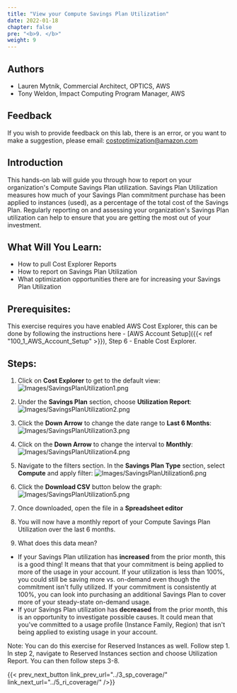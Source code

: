 ```yaml
---
title: "View your Compute Savings Plan Utilization"
date: 2022-01-18
chapter: false
pre: "<b>9. </b>"
weight: 9
---
```

## Authors
- Lauren Mytnik, Commercial Architect, OPTICS, AWS
- Tony Weldon, Impact Computing Program Manager, AWS

## Feedback
If you wish to provide feedback on this lab, there is an error, or you want to make a suggestion, please email: costoptimization@amazon.com

## Introduction
This hands-on lab will guide you through how to report on your organization's Compute Savings Plan utilization. Savings Plan Utilization measures how much of your Savings Plan commitment purchase has been applied to instances (used), as a percentage of the total cost of the Savings Plan. Regularly reporting on and assessing your organization's Savings Plan utilization can help to ensure that you are getting the most out of your investment. 

## What Will You Learn:
- How to pull Cost Explorer Reports
- How to report on Savings Plan Utilization
- What optimization opportunities there are for increasing your Savings Plan Utilization

## Prerequisites:
This exercise requires you have enabled AWS Cost Explorer, this can be done by following the instructions here - [AWS Account Setup]({{< ref "100_1_AWS_Account_Setup" >}}), Step 6 - Enable Cost Explorer.

## Steps: 

1. Click on **Cost Explorer** to get to the default view:
![Images/SavingsPlanUtilization1.png](/Cost/100_5_Cost_Visualization/Images/SavingsPlanUtilization1.png?classes=lab_picture_small)

2. Under the **Savings Plan** section, choose **Utilization Report**:
![Images/SavingsPlanUtilization2.png](/Cost/100_5_Cost_Visualization/Images/SavingsPlanUtilization2.png?classes=lab_picture_small)

3. Click the **Down Arrow** to change the date range to **Last 6 Months**:
![Images/SavingsPlanUtilization3.png](/Cost/100_5_Cost_Visualization/Images/SavingsPlanUtilization3.png?classes=lab_picture_small)

4. Click on the **Down Arrow** to change the interval to **Monthly**:
![Images/SavingsPlanUtilization4.png](/Cost/100_5_Cost_Visualization/Images/SavingsPlanUtilization4.png?classes=lab_picture_small)

5. Navigate to the filters section. In the **Savings Plan Type** section, select **Compute** and apply filter:
![Images/SavingsPlanUtilization6.png](/Cost/100_5_Cost_Visualization/Images/SavingsPlanUtilization6.png?classes=lab_picture_small)

6. Click the **Download CSV** button below the graph:
![Images/SavingsPlanUtilization5.png](/Cost/100_5_Cost_Visualization/Images/SavingsPlanUtilization5.png?classes=lab_picture_small)

7. Once downloaded, open the file in a **Spreadsheet editor**

8. You will now have a monthly report of your Compute Savings Plan Utilization over the last 6 months. 

9. What does this data mean? 
- If your Savings Plan utilization has **increased** from the prior month, this is a good thing! It means that that your commitment is being applied to more of the usage in your account. If your utilization is less than 100%, you could still be saving more vs. on-demand even though the commitment isn't fully utilized. If your commitment is consistently at 100%, you can look into purchasing an additional Savings Plan to cover more of your steady-state on-demand usage. 
- If your Savings Plan utilization has **decreased** from the prior month, this is an opportunity to investigate possible causes. It could mean that you've committed to a usage profile (Instance Family, Region) that isn't being applied to existing usage in your account. 

Note: You can do this exercise for Reserved Instances as well. Follow step 1. In step 2, navigate to Reserved Instances section and choose Utilization Report. You can then follow steps 3-8. 

{{< prev_next_button link_prev_url="../3_sp_coverage/" link_next_url="../5_ri_coverage/" />}}